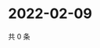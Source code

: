 # 2022-02-09

共 0 条

<!-- BEGIN WEIBO -->
<!-- 最后更新时间 Wed Feb 09 2022 15:13:44 GMT+0800 (China Standard Time) -->

<!-- END WEIBO -->
